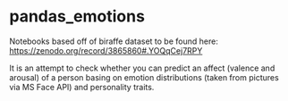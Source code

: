 # pandas_emotions

Notebooks based off of biraffe dataset to be found here: https://zenodo.org/record/3865860#.YOQqCej7RPY


It is an attempt to check whether you can predict an affect (valence and arousal) of a person basing on emotion distributions (taken from pictures via MS Face API) and personality traits. 
